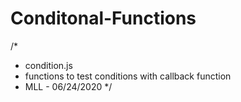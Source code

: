 # Conditonal-Functions

/*
 * condition.js
 * functions to test conditions with callback function
 * MLL - 06/24/2020
*/
